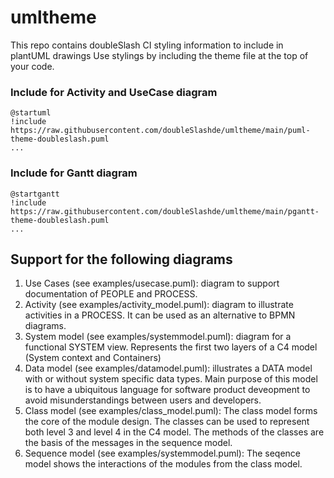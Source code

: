 # umltheme
This repo contains doubleSlash CI styling information to include in plantUML drawings
Use stylings by including the theme file at the top of your code.
### Include for Activity and UseCase diagram
```
@startuml 
!include https://raw.githubusercontent.com/doubleSlashde/umltheme/main/puml-theme-doubleslash.puml
...
```
### Include for Gantt diagram
```
@startgantt
!include https://raw.githubusercontent.com/doubleSlashde/umltheme/main/pgantt-theme-doubleslash.puml
...
```

## Support for the following diagrams
1. Use Cases (see examples/usecase.puml): diagram to support documentation of PEOPLE and PROCESS.
2. Activity (see examples/activity_model.puml): diagram to illustrate activities in a PROCESS. It can be used as an alternative to BPMN diagrams.  
3. System model (see examples/systemmodel.puml): diagram for a functional SYSTEM view. Represents the first two layers of a C4 model (System context and Containers)
4. Data model (see examples/datamodel.puml): illustrates a DATA model with or without system specific data types. Main purpose of this model is to have a ubiquitous language for software product deveopment to avoid misunderstandings between users and developers.
5. Class model (see examples/class_model.puml): The class model forms the core of the module design. The classes can be used to represent both level 3 and level 4 in the C4 model. The methods of the classes are the basis of the messages in the sequence model.
6. Sequence model (see examples/systemmodel.puml): The seqence model shows the interactions of the modules from the class model.
